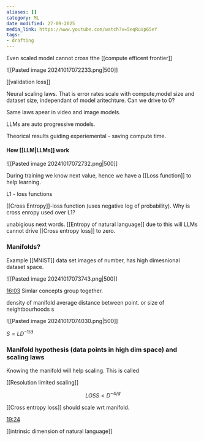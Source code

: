 ```yaml
---
aliases: []
category: ML
date modified: 27-09-2025
media_link: https://www.youtube.com/watch?v=5eqRuVp65eY
tags:
- drafting
---
```

Even scaled model cannot cross tthe [[compute efficent frontier]]

![[Pasted image 20241017072233.png|500]]

[[validation loss]]

Neural scaling laws. That is error rates scale with compute,model size and dataset size, independant of model aritechture. Can we drive to 0?
 
Same laws apear in video and image models.

LLMs are auto progressive models.

Theorical results guiding experiemental - saving compute time.

#### How [[LLM|LLMs]] work

![[Pasted image 20241017072732.png|500]]

During training we know next value, hence we have a [[Loss function]] to help learning.

L1 - loss functions

[[Cross Entropy]]-loss function (uses negative log of probability). Why is cross enropy used over L1?

unabigious next words. [[Entropy of natural language]] due to this will LLMs cannot drive [[Cross entropy loss]] to zero.

### Manifolds?

Example [[MNIST]] data set images of number, has high dimesnional dataset space.

![[Pasted image 20241017073743.png|500]]

[16:03](https://www.youtube.com/watch?t=963&v=5eqRuVp65eY)
Simlar concepts group together.

density of manifold 
average distance between point. or size of neightbourhoods s

![[Pasted image 20241017074030.png|500]]

$S=L D^{-1/d}$

### Manifold hypothesis (data points in high dim space) and scaling laws 

Knowing the manifold will help scaling. This is called

[[Resolution limited scaling]]

$$LOSS < D^{-4/d}$$

[[Cross entropy loss]] should scale wrt manifold.

[19:24](https://www.youtube.com/watch?t=1164&v=5eqRuVp65eY)

[[intrinsic dimension of natural language]]








